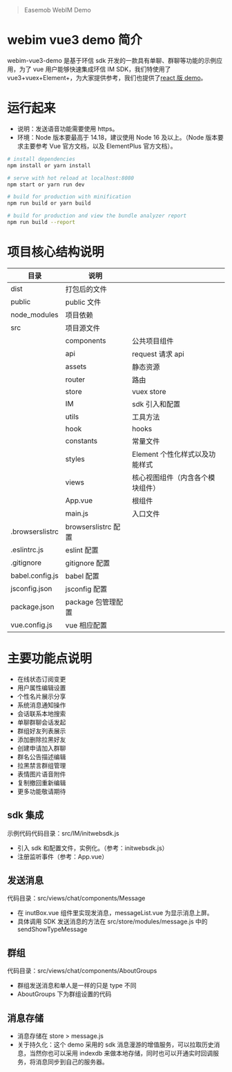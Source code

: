> Easemob WebIM Demo

# webim vue3 demo 简介

webim-vue3-demo 是基于环信 sdk 开发的一款具有单聊、群聊等功能的示例应用，为了 vue 用户能够快速集成环信 IM SDK，我们特使用了 vue3+vuex+Element+，为大家提供参考，我们也提供了[react 版 demo](https://github.com/easemob/webim)。

# 运行起来

-   说明：发送语音功能需要使用 https。
-   环境：Node 版本要最高于 14.18，建议使用 Node 16 及以上。（Node 版本要求主要参考 Vue 官方文档，以及 ElementPlus 官方文档）。

```bash
# install dependencies
npm install or yarn install

# serve with hot reload at localhost:8080
npm start or yarn run dev

# build for production with minification
npm run build or yarn build

# build for production and view the bundle analyzer report
npm run build --report
```

# 项目核心结构说明

| 目录            | 说明                |                                  |
| --------------- | ------------------- | -------------------------------- |
| dist            | 打包后的文件        |
| public          | public 文件         |
| node_modules    | 项目依赖            |
| src             | 项目源文件          |
|                 | components          | 公共项目组件                     |
|                 | api                 | request 请求 api                 |
|                 | assets              | 静态资源                         |
|                 | router              | 路由                             |
|                 | store               | vuex store                       |
|                 | IM                  | sdk 引入和配置                   |
|                 | utils               | 工具方法                         |
|                 | hook                | hooks                            |
|                 | constants           | 常量文件                         |
|                 | styles              | Element 个性化样式以及功能样式   |
|                 | views               | 核心视图组件（内含各个模块组件） |
|                 | App.vue             | 根组件                           |
|                 | main.js             | 入口文件                         |
| .browserslistrc | browserslistrc 配置 |
| .eslintrc.js    | eslint 配置         |
| .gitignore      | gitignore 配置      |
| babel.config.js | babel 配置          |
| jsconfig.json   | jsconfig 配置       |
| package.json    | package 包管理配置  |
| vue.config.js   | vue 相应配置        |

# 主要功能点说明

-   在线状态订阅变更
-   用户属性编辑设置
-   个性名片展示分享
-   系统消息通知操作
-   会话联系本地搜索
-   单聊群聊会话发起
-   群组好友列表展示
-   添加删除拉黑好友
-   创建申请加入群聊
-   群名公告描述编辑
-   拉黑禁言群组管理
-   表情图片语音附件
-   复制撤回重新编辑
-   更多功能敬请期待

## sdk 集成

示例代码代码目录：src/IM/initwebsdk.js

-   引入 sdk 和配置文件，实例化。（参考：initwebsdk.js）
-   注册监听事件（参考：App.vue）

## 发送消息

代码目录：src/views/chat/components/Message

-   在 inutBox.vue 组件里实现发消息，messageList.vue 为显示消息上屏。
-   具体调用 SDK 发送消息的方法在 src/store/modules/message.js 中的 sendShowTypeMessage

## 群组

代码目录：src/views/chat/components/AboutGroups

-   群组发送消息和单人是一样的只是 type 不同
-   AboutGroups 下为群组设置的代码

## 消息存储

-   消息存储在 store > message.js
-   关于持久化：这个 demo 采用的 sdk 消息漫游的增值服务，可以拉取历史消息，当然你也可以采用 indexdb 来做本地存储，同时也可以开通实时回调服务，将消息同步到自己的服务器。
